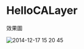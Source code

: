 HelloCALayer
============

效果圖

![2014-12-17 15 20 45](https://cloud.githubusercontent.com/assets/10216248/5467826/7dd5ff7c-8600-11e4-8dd5-76998ba72940.png)
